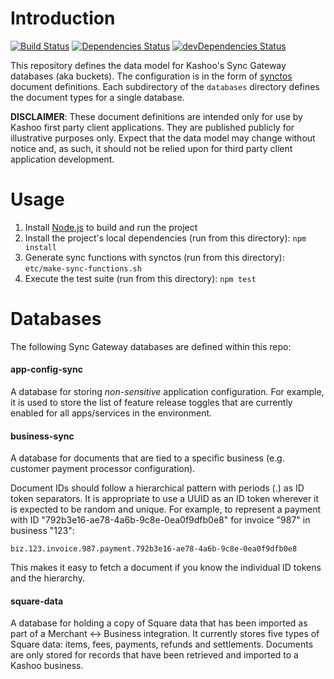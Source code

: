 # Introduction

[![Build Status](https://travis-ci.org/Kashoo/kashoo-document-definitions.svg?branch=master)](https://travis-ci.org/Kashoo/kashoo-document-definitions) [![Dependencies Status](https://david-dm.org/Kashoo/kashoo-document-definitions/master.svg)](https://david-dm.org/Kashoo/kashoo-document-definitions/master) [![devDependencies Status](https://david-dm.org/Kashoo/kashoo-document-definitions/master/dev-status.svg)](https://david-dm.org/Kashoo/kashoo-document-definitions/master?type=dev)

This repository defines the data model for Kashoo's Sync Gateway databases (aka buckets). The configuration is in the form of [synctos](https://github.com/Kashoo/synctos) document definitions. Each subdirectory of the `databases` directory defines the document types for a single database.

**DISCLAIMER**: These document definitions are intended only for use by Kashoo first party client applications. They are published publicly for illustrative purposes only. Expect that the data model may change without notice and, as such, it should not be relied upon for third party client application development.

# Usage

1. Install [Node.js](https://nodejs.org/) to build and run the project
2. Install the project's local dependencies (run from this directory): `npm install`
3. Generate sync functions with synctos (run from this directory): `etc/make-sync-functions.sh`
4. Execute the test suite (run from this directory): `npm test`

# Databases

The following Sync Gateway databases are defined within this repo:

#### app-config-sync

A database for storing _non-sensitive_ application configuration. For example, it is used to store the list of feature release toggles that are currently enabled for all apps/services in the environment.

#### business-sync

A database for documents that are tied to a specific business (e.g. customer payment processor configuration).

Document IDs should follow a hierarchical pattern with periods (.) as ID token separators. It is appropriate to use a UUID as an ID token wherever it is expected to be random and unique. For example, to represent a payment with ID "792b3e16-ae78-4a6b-9c8e-0ea0f9dfb0e8" for invoice "987" in business "123":

```
biz.123.invoice.987.payment.792b3e16-ae78-4a6b-9c8e-0ea0f9dfb0e8
```

This makes it easy to fetch a document if you know the individual ID tokens and the hierarchy.

#### square-data

A database for holding a copy of Square data that has been imported as part of a Merchant <-> Business integration. It currently stores five types of Square data: items, fees, payments, refunds and settlements. Documents are only stored for records that have been retrieved and imported to a Kashoo business.
